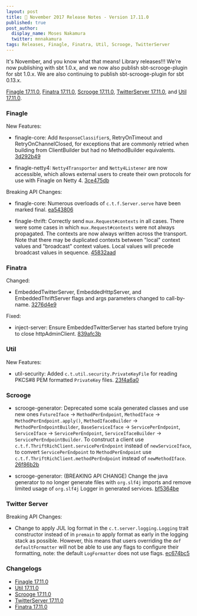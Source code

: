 ```yaml
---
layout: post
title: 🍠 November 2017 Release Notes - Version 17.11.0
published: true
post_author:
  display_name: Moses Nakamura
  twitter: mnnakamura
tags: Releases, Finagle, Finatra, Util, Scrooge, TwitterServer
---
```


It's November, and you know what that means!  Library releases!!!  We're now publishing
with sbt 1.0.x, and we now also publish sbt-scrooge-plugin for sbt 1.0.x.  We are also
continuing to publish sbt-scrooge-plugin for sbt 0.13.x.

[Finagle 17.11.0][finagle], [Finatra 17.11.0][finatra], [Scrooge 17.11.0][scrooge], [TwitterServer 17.11.0][twitterserver], and [Util 17.11.0][util].

### Finagle ###

New Features:

  * finagle-core: Add `ResponseClassifier`s, RetryOnTimeout and RetryOnChannelClosed,
    for exceptions that are commonly retried when building from ClientBuilder but had
    no MethodBuilder equivalents. [3d292b49](https://github.com/twitter/finagle/commit/3d292b49e737538babb387ae39e6ee9124a641ed)

  * finagle-netty4: `Netty4Transporter` and `Netty4Listener` are now accessible, which
    allows external users to create their own protocols for use with Finagle on Netty 4.
    [3ce475db](https://github.com/twitter/finagle/commit/3ce475dbdb800a635bbed944139b9690418e09d9)

Breaking API Changes:

  * finagle-core: Numerous overloads of `c.t.f.Server.serve` have been marked final.
    [ea543806](https://github.com/twitter/finagle/commit/ea5438067e4db78bf5177a1dcde67f19fa8c185b)

  * finagle-thrift: Correctly send `mux.Request#contexts` in all cases. There were some
    cases in which `mux.Request#contexts` were not always propagated. The contexts are
    now always written across the transport. Note that there may be duplicated contexts
    between "local" context values and "broadcast" context values. Local values will
    precede broadcast values in sequence. [45832aad](https://github.com/twitter/finagle/commit/45832aad31aa33e9bddbe18c9e721e825617a159)

### Finatra ###

Changed:

* EmbeddedTwitterServer, EmbeddedHttpServer, and EmbeddedThriftServer flags
  and args parameters changed to call-by-name. [3276d4e9](https://github.com/twitter/finatra/commit/3276d4e99739949af2a691a9966512e86dab7715)

Fixed:

* inject-server: Ensure EmbeddedTwitterServer has started before trying to
  close httpAdminClient. [839afc3b](https://github.com/twitter/finatra/commit/839afc3b54a047185b6606e5ea5b39bb365e1c17)

### Util ###

New Features:

  * util-security: Added `c.t.util.security.PrivateKeyFile` for reading PKCS#8
    PEM formatted `PrivateKey` files. [23f4a6a0](https://github.com/twitter/util/commit/23f4a6a049c55121a4cda34be3b947f3ea4bfc46)

### Scrooge ###

* scrooge-generator: Deprecated some scala generated classes and use new ones
    `FutureIface`         -> `MethodPerEndpoint`,
    `MethodIface`         -> `MethodPerEndpoint.apply()`,
    `MethodIfaceBuilder`  -> `MethodPerEndpointBuilder`,
    `BaseServiceIface`    -> `ServicePerEndpoint`,
    `ServiceIface`        -> `ServicePerEndpoint`,
    `ServiceIfaceBuilder` -> `ServicePerEndpointBuilder`.
  To construct a client use `c.t.f.ThriftRichClient.servicePerEndpoint` instead of
  `newServiceIface`, to convert `ServicePerEndpoint` to `MethodPerEndpoint` use
  `c.t.f.ThriftRichClient.methodPerEndpoint` instead of `newMethodIface`. [26f86b2b](https://github.com/twitter/scrooge/commit/26f86b2b2ad31a6253af3659c12b587ff86ca6b6)

* scrooge-generator: (BREAKING API CHANGE) Change the java generator to no longer
  generate files with `org.slf4j` imports and remove limited usage of `org.slf4j`
  Logger in generated services. [bf5364be](https://github.com/twitter/scrooge/commit/bf5364be4aa0300276336fb2d5bdd3e3e44d7efe)

### Twitter Server ###

Breaking API Changes:

  * Change to apply JUL log format in the `c.t.server.logging.Logging` trait
    constructor instead of in `premain` to apply format as early in the logging
    stack as possible. However, this means that users overriding the
    `def defaultFormatter` will not be able to use any flags to configure their
    formatting, note: the default `LogFormatter` does not use flags.
    [ec674bc5](https://github.com/twitter/twitter-server/commit/ec674bc5b970ffcb267f19b951e28a33ee70ba7c)

### Changelogs ###

* [Finagle 17.11.0][finagle]
* [Util 17.11.0][util]
* [Scrooge 17.11.0][scrooge]
* [TwitterServer 17.11.0][twitterserver]
* [Finatra 17.11.0][finatra]

[finagle]: https://github.com/twitter/finagle/blob/finagle-17.11.0/CHANGES
[util]: https://github.com/twitter/util/blob/util-17.11.0/CHANGES
[scrooge]: https://github.com/twitter/scrooge/blob/scrooge-17.11.0/CHANGES
[twitterserver]: https://github.com/twitter/twitter-server/blob/twitter-server-17.11.0/CHANGES
[finatra]: https://github.com/twitter/finatra/blob/finatra-17.11.0/CHANGELOG.md